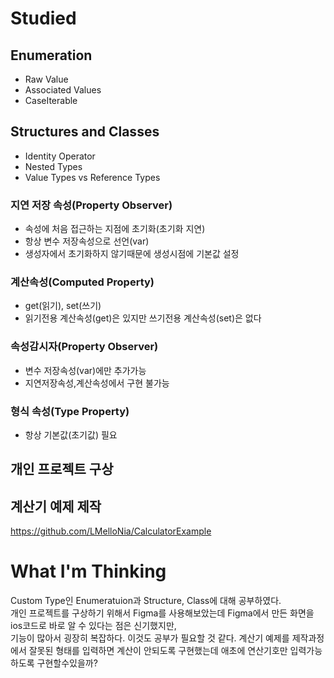 # Studied

## Enumeration
- Raw Value
- Associated Values
- CaseIterable

## Structures and Classes
- Identity Operator
- Nested Types
- Value Types vs Reference Types

### 지연 저장 속성(****Property Observer)****

- 속성에 처음 접근하는 지점에 초기화(초기화 지연)
- 항상 변수 저장속성으로 선언(var)
- 생성자에서 초기화하지 않기때문에 생성시점에 기본값 설정

### 계산속성(****Computed Property)****

- get(읽기), set(쓰기)
- 읽기전용 계산속성(get)은 있지만 쓰기전용 계산속성(set)은 없다

### 속성감시자(****Property Observer)****

- 변수 저장속성(var)에만 추가가능
- 지연저장속성,계산속성에서 구현 불가능

### 형식 속성(****Type Property)****

- 항상 기본값(초기값) 필요

## 개인 프로젝트 구상

## 계산기 예제 제작
https://github.com/LMelloNia/CalculatorExample

# What I'm Thinking
Custom Type인 Enumeratuion과 Structure, Class에 대해 공부하였다.  
개인 프로젝트를 구상하기 위해서 Figma를 사용해보았는데 Figma에서 만든 화면을 ios코드로 바로 알 수 있다는 점은 신기했지만,  
기능이 많아서 굉장히 복잡하다. 이것도 공부가 필요할 것 같다.
계산기 예제를 제작과정에서 잘못된 형태를 입력하면 계산이 안되도록 구현했는데 애초에 연산기호만 입력가능하도록 구현할수있을까?
